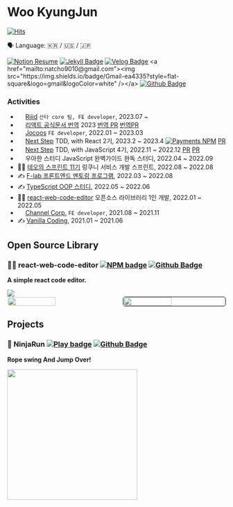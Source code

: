 # Woo KyungJun

[![Hits](https://hits.seeyoufarm.com/api/count/incr/badge.svg?url=https%3A%2F%2Fgithub.com%2FJay-WKJun&count_bg=%2379C83D&title_bg=%23555555&icon=&icon_color=%23E7E7E7&title=hits&edge_flat=false)](https://hits.seeyoufarm.com)

<span>🗣 Language: 🇰🇷 / 🇺🇸 / 🇯🇵</span>

<div align="left">

[![Notion Resume](https://img.shields.io/badge/Resume-000000?style=flat-square&logo=notion&logoColor=white)](https://expensive-ruby-73c.notion.site/Tool-maker-76c60dc639da4c0294d2a23f47476af7) [![Jekyll Badge](https://img.shields.io/badge/Blog-cc0000?style=flat-square&logo=jekyll&logoColor=white)](https://jay-wkjun.github.io/) [![Velog Badge](https://img.shields.io/badge/Velog-20C997?style=flat-square&logo=velog&logoColor=white)]([https://medium.com/@Lucky.Jun](https://velog.io/@lucky-jun)) <a href="mailto:natcho9010@gmail.com"><img src="https://img.shields.io/badge/Gmail-ea4335?style=flat-square&logo=gmail&logoColor=white" /></a> [![Github Badge](https://img.shields.io/badge/Github-181717?style=flat-square&logo=github&logoColor=white)](https://github.com/Jay-WKJun)
  
</div>

### Activities

- <img style="width: 1em;" src="https://riiid.com/icons/riiid_icon.png" /> [Riiid](https://riiid.com/) `산타 core 팀, FE developer`, 2023.07 ~
- <img style="width: 1em;" src="https://react.dev/favicon.ico" /> [리액트 공식문서 번역](https://github.com/reactjs/ko.react.dev) 2023 [번역 PR](https://github.com/reactjs/ko.react.dev/pull/624) [번역PR](https://github.com/reactjs/ko.react.dev/pull/774)
- <img style="width: 1em;" src="https://www.jocoos.com/favicon.ico" /> [Jocoos](https://m.mybeautip.com/) ```FE developer```, 2022.01 ~ 2023.03
- <img style="width: 1em;" src="https://edu.nextstep.camp/favicon.ico" /> [Next Step](https://edu.nextstep.camp/) TDD, with React 2기, 2023.2 ~ 2023.4 [![Payments NPM](https://img.shields.io/badge/Npm-CB3837?style=flat-square&logo=npm&logoColor=white)](https://www.npmjs.com/package/luckyjun-react-payments) [PR](https://github.com/next-step/react-payments/pull/98)
- <img style="width: 1em;" src="https://edu.nextstep.camp/favicon.ico" /> [Next Step](https://edu.nextstep.camp/) TDD, with JavaScript 4기, 2022.11 ~ 2022.12 [PR](https://github.com/next-step/js-calculator/pull/167) [PR](https://github.com/next-step/js-vending-machine/pull/60)
- <img style="width: 1em;" src="https://user-images.githubusercontent.com/40374023/193412442-117b5b19-0ced-4c39-aad4-58fd7da4bdc9.jpg" /> 우아한 스터디 JavaScript 완벽가이드 완독 스터디, 2022.04 ~ 2022.09
- 🧑‍💻 [테오의 스프린트 11기](https://github.com/Kunis-Teo/Linkuni) 링쿠니 서비스 개발 스프린트, 2022.08 ~ 2022.08
- ✍️ [F-lab 프론트엔드 멘토링 프로그램](https://github.com/f-lab-edu/shareRoom-FE), 2022.03 ~ 2022.08
- ✍️ [TypeScript OOP 스터디](https://github.com/FECrash/TypeScript-OOP), 2022.05 ~ 2022.06
- 🧑‍💻 [react-web-code-editor](https://www.npmjs.com/package/react-web-code-editor) 오픈소스 라이브러리 1인 개발, 2022.01 ~ 2022.05
- <img style="width: 1em;" src="https://user-images.githubusercontent.com/40374023/192818419-d1b7e5a5-5b42-4987-ab35-36210196f745.jpeg" /> [Channel Corp.](https://channel.io/ko) ```FE developer```, 2021.08 ~ 2021.11
- ✍️ [Vanilla Coding](https://www.vanillacoding.co/), 2021.01 ~ 2021.06

## Open Source Library

### 👩‍💻 react-web-code-editor [![NPM badge](https://img.shields.io/badge/Npm-CB3837?style=flat-square&logo=npm&logoColor=white)](https://www.npmjs.com/package/react-web-code-editor) [![Github Badge](https://img.shields.io/badge/Github-181717?style=flat-square&logo=github&logoColor=white)](https://github.com/Jay-WKJun/react-web-code-editor)

**A simple react code editor.**

<img src="https://img.shields.io/npm/dt/react-web-code-editor?logo=react&style=plastic" />

<div style="display: flex; justify-content: space-between;">
  <img src="https://user-images.githubusercontent.com/40374023/193049050-c486b817-cc74-4794-816c-3c48aef6428b.gif" style="width: 47%; border: 1px solid white; border-radius: 5px; box-sizing: border-box;"/>
  <img src="https://user-images.githubusercontent.com/40374023/193049147-372b3b48-0dbe-4643-9da2-abdf0e17b3db.gif" style="width: 47%; border: 1px solid black; border-radius: 5px; box-sizing: border-box;"/>
</div>

## Projects

### 👹 NinjaRun [![Play badge](https://img.shields.io/badge/Play-00C7B7?style=flat-square&logo=netlify&logoColor=white)](https://www.ninjarun.fun/) [![Github Badge](https://img.shields.io/badge/Github-181717?style=flat-square&logo=github&logoColor=white)](https://github.com/Jay-WKJun/react-web-code-editor)

**Rope swing And Jump Over!**

<img src=./ninjarun_maindemo.gif style="width: 300px" />
